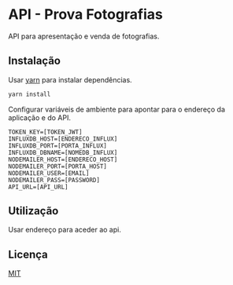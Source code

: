 # API - Prova Fotografias

API para apresentação e venda de fotografias.

## Instalação

Usar [yarn](https://yarnpkg.com/) para instalar dependências.

```bash
yarn install
```

Configurar variáveis de ambiente para apontar para o endereço da aplicação e do API.

```
TOKEN_KEY=[TOKEN_JWT]
INFLUXDB_HOST=[ENDERECO_INFLUX]
INFLUXDB_PORT=[PORTA_INFLUX]
INFLUXDB_DBNAME=[NOMEDB_INFLUX]
NODEMAILER_HOST=[ENDERECO_HOST]
NODEMAILER_PORT=[PORTA_HOST]
NODEMAILER_USER=[EMAIL]
NODEMAILER_PASS=[PASSWORD]
API_URL=[API_URL]
```

## Utilização

Usar endereço para aceder ao api.

## Licença
[MIT](https://choosealicense.com/licenses/mit/)